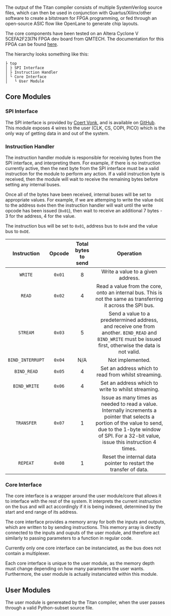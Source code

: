 The output of the Titan compiler consists of multiple SystemVerilog source files, which can then be used in conjunction with Quartus/Xilinx/other software to create a bitstream for FPGA programming, or fed through an open-source ASIC flow like OpenLane to generate chip layouts.

The core components have been tested on an Altera Cyclone V 5CEFA2F23I7N FPGA dev board from QMTECH. The documentation for this FPGA can be found [here](https://github.com/ChinaQMTECH/QM_CYCLONE_V/tree/master/5CEFA2F23).

The hierarchy looks something like this:
```
├ top
│ ├ SPI Interface
│ ├ Instruction Handler
│ └ Core Interface
│   └ User Module 
```

## Core Modules
### SPI Interface
The SPI interface is provided by [Coert Vonk](http://coertvonk.com/hw/math-talk/introduction-13067), and is available on [GitHub](https://github.com/cvonk/FPGA_SPI). This module exposes 4 wires to the user (CLK, CS, COPI, PICO) which is the only way of getting data in and out of the system. 


### Instruction Handler
<!-- The instruction handler module is responsible for recieving bytes from the SPI interface, and interpreting them. If there is no instruction currently active, and the received byte fits  -->

The instruction handler module is responsible for receiving bytes from the SPI interface, and interpreting them. For example, if there is no instruction currently active, then the next byte from the SPI interface must be a valid instruction for the module to perform any action. If a valid instruction byte is received, then the module will wait to receive the remaining bytes before setting any internal buses.

Once all of the bytes have been received, internal buses will be set to appropriate values. For example, if we are attemping to write the value ``0xDE`` to the address ``0x04`` then the instruction handler will wait until the write opcode has been issued (``0x01``), then wait to receive an additional 7 bytes - 3 for the address, 4 for the value.

The instruction bus will be set to ``0x01``, address bus to ``0x04`` and the value bus to ``0xDE``. 

| Instruction | Opcode | Total bytes to send | Operation |
| :-: | :-: | :-: | :-: |
| ``WRITE`` | ``0x01`` | 8 | Write a value to a given address. |
| ``READ`` | ``0x02`` | 4 | Read a value from the core, onto an internal bus. This is not the same as transferring it across the SPI bus. |
| ``STREAM`` | ``0x03`` | 5 | Send a value to a predetermined address, and receive one from another. ``BIND_READ`` and ``BIND_WRITE`` must be issued first, otherwise the data is not valid. |
| ``BIND_INTERRUPT`` | ``0x04`` | N/A | Not implemented. |
| ``BIND_READ`` | ``0x05`` | 4 | Set an address which to read from whilst streaming. |
| ``BIND_WRITE`` | ``0x06`` | 4 | Set an address which to write to whilst streaming. |
| ``TRANSFER`` | ``0x07`` | 1 | Issue as many times as needed to read a value. Internally increments a pointer that selects a portion of the value to send, due to the 1-byte window of SPI. For a 32-bit value, issue this instruction 4 times. |
| ``REPEAT`` | ``0x08`` | 1 | Reset the internal data pointer to restart the transfer of data. |

### Core Interface
The core interface is a wrapper around the user module/core that allows it to interface with the rest of the system. It interprets the current instruction on the bus and will act accordingly if it is being indexed, determined by the start and end range of its address. 

The core interface provides a memory array for both the inputs and outputs, which are written to by sending instructions. This memory array is directly connected to the inputs and ouputs of the user module, and therefore act similarly to passing parameters to a function in regular code.

Currently only one core interface can be instanciated, as the bus does not contain a multiplexer.

Each core interface is unique to the user module, as the memory depth must change depending on how many parameters the user wants. Furthermore, the user module is actually instanciated within this module.

## User Modules
The user module is genereated by the Titan compiler, when the user passes through a valid Python-subset source file.